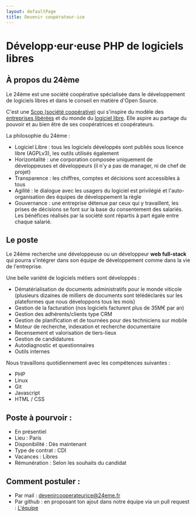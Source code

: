 ```yaml
---
layout: defaultPage
title: Devenir coopérateur⋅ice
---
```


# Développ⋅eur⋅euse PHP de logiciels libres

## À propos du 24ème

Le 24ème est une société coopérative spécialisée dans le développement de logiciels libres et dans le conseil en matière d'Open Source.  

C'est une [Scop (société coopérative)](https://www.les-scop.coop/interface-pedagogique/) qui s'inspire du modèle des [entreprises libérées](https://www.organisationslibérées.fr/) et du monde du [logiciel libre](https://www.gnu.org/philosophy/free-sw.fr.html). Elle aspire au partage du pouvoir et au bien être de ses coopératrices et coopérateurs.  

La philosophie du 24ème :

 - Logiciel Libre : tous les logiciels développés sont publiés sous licence libre (AGPLv3), les outils utilisés également
 - Horizontalité : une corporation composée uniquement de développeuses et développeurs  (il n'y a pas de manager, ni de chef de projet)
 - Transparence : les chiffres, comptes et décisions sont accessibles à tous
 - Agilité : le dialogue avec les usagers du logiciel est privilégié et l'auto-organisation des équipes de développement la règle
 - Gouvernance : une entreprise détenue par ceux qui y travaillent, les prises de décisions se font sur la base du consentement des salariés. Les bénéfices réalisés par la société sont répartis à part égale entre chaque salarié.

## Le poste

Le 24ème recherche une développeuse ou un développeur **web full-stack** qui pourra s'intégrer dans son équipe de développement comme dans la vie de l'entreprise.

Une belle variété de logiciels métiers sont développés :

 - Dématérialisation de documents administratifs pour le monde viticole (plusieurs dizaines de milliers de documents sont télédéclarés sur les  plateformes que nous développons tous les mois)
 - Gestion de la facturation (nos logiciels facturent plus de 35M€ par an)
 - Gestion des adhérents/clients type CRM
 - Gestion de planification et de tournées pour des techniciens sur mobile
 - Moteur de recherche, indexation et recherche documentaire
 - Recensement et valorisation de tiers-lieux
 - Gestion de candidatures
 - Autodiagnostic et questionnaires
 - Outils internes

Nous travaillons quotidiennement avec les compétences suivantes :

 - PHP
 - Linux
 - Git
 - Javascript
 - HTML / CSS

## Poste à pourvoir :

 - En présentiel 
 - Lieu : Paris 
 - Disponibilité : Dès maintenant
 - Type de contrat : CDI
 - Vacances : Libres
 - Rémunération : Selon les souhaits du candidat

## Comment postuler :

 - Par mail : [devenircooperateurice@24eme.fr](mailto:devenircooperateurice@24eme.fr)
 - Par github : en proposant ton ajout dans notre équipe via un pull request :  [L'équipe](https://github.com/24eme/24eme.fr/blob/master/_config.yml#L11)
